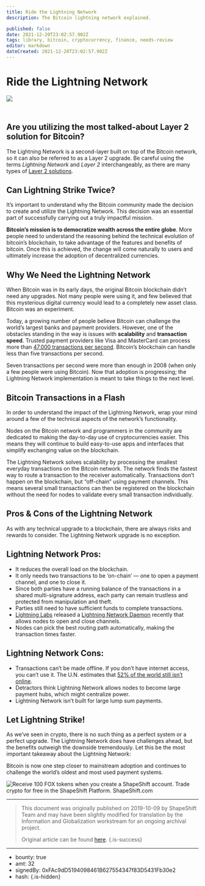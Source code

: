 ```yaml
---
title: Ride the Lightning Network
description: The Bitcoin lightning network explained.

published: false
date: 2021-12-20T23:02:57.902Z
tags: library, bitcoin, cryptocurrency, finance, needs-review
editor: markdown
dateCreated: 2021-12-20T23:02:57.902Z
---
```


# Ride the Lightning Network

![](https://assets.website-files.com/5e9a09610b7dce71f87f7f17/5e9f2d02abcb346114906803_1_dhos9CTQ-7TLBj11jBNDxQ.png)

## **<br/>Are you utilizing the most talked-about Layer 2 solution for Bitcoin?**

The Lightning Network is a second-layer built on top of the Bitcoin network, so it can also be referred to as a Layer 2 upgrade. Be careful using the terms *Lightning Network* and *Layer 2* interchangeably, as there are many types of [Layer 2 solutions](https://hackernoon.com/2019-blockchain-layer-2-solution-review-d00385147396#71f4).<br/> 

## Can Lightning Strike Twice?

It’s important to understand why the Bitcoin community made the decision to create and utilize the Lightning Network. This decision was an essential part of successfully carrying out a truly impactful mission.

**Bitcoin’s mission is to democratize wealth across the entire globe**. More people need to understand the reasoning behind the technical evolution of bitcoin’s blockchain, to take advantage of the features and benefits of bitcoin. Once this is achieved, the change will come naturally to users and ultimately increase the adoption of decentralized currencies.<br/> 

## Why We Need the Lightning Network

When Bitcoin was in its early days, the original Bitcoin blockchain didn’t need any upgrades. Not many people were using it, and few believed that this mysterious digital currency would lead to a completely new asset class. Bitcoin was an experiment.

Today, a growing number of people believe Bitcoin can challenge the world’s largest banks and payment providers. However, one of the obstacles standing in the way is issues with **scalability** and **transaction speed**. Trusted payment providers like Visa and MasterCard can process more than [47,000 transactions per second](https://hackernoon.com/2019-blockchain-layer-2-solution-review-d00385147396#1cee). Bitcoin’s blockchain can handle less than five transactions per second.

Seven transactions per second were more than enough in 2008 (when only a few people were using Bitcoin). Now that adoption is progressing; the Lightning Network implementation is meant to take things to the next level.<br/> 

## Bitcoin Transactions in a Flash

In order to understand the impact of the Lightning Network, wrap your mind around a few of the technical aspects of the network’s functionality.

Nodes on the Bitcoin network and programmers in the community are dedicated to making the day-to-day use of cryptocurrencies easier. This means they will continue to build easy-to-use apps and interfaces that simplify exchanging value on the blockchain.

The Lightning Network solves scalability by processing the smallest everyday transactions on the Bitcoin network. The network finds the fastest way to route a transaction to the receiver automatically. Transactions don’t happen on the blockchain, but “off-chain” using payment channels. This means several small transactions can then be registered on the blockchain without the need for nodes to validate every small transaction individually.<br/> 

## Pros & Cons of the Lightning Network

As with any technical upgrade to a blockchain, there are always risks and rewards to consider. The Lightning Network upgrade is no exception.

## Lightning Network Pros:

* It reduces the overall load on the blockchain.
* It only needs two transactions to be ‘on-chain’ — one to open a payment channel, and one to close it.
* Since both parties have a running balance of the transactions in a shared multi-signature address, each party can remain trustless and protected from manipulation and theft.
* Parties still need to have sufficient funds to complete transactions.
* [Lightning Labs](https://twitter.com/lightning?lang=en) released a [Lightning Network Daemon](https://github.com/lightningnetwork/lnd) recently that allows nodes to open and close channels.
* Nodes can pick the best routing path automatically, making the transaction times faster.

## Lightning Network Cons:

* Transactions can’t be made offline. If you don’t have internet access, you can’t use it. The U.N. estimates that [52% of the world still isn’t online](https://www.itu.int/dms_pub/itu-s/opb/pol/S-POL-BROADBAND.18-2017-PDF-E.pdf).
* Detractors think Lightning Network allows nodes to become large payment hubs, which might centralize power.
* Lightning Network isn’t built for large lump sum payments.

## Let Lightning Strike!

As we’ve seen in crypto, there is no such thing as a perfect system or a perfect upgrade. The Lightning Network does have challenges ahead, but the benefits outweigh the downside tremendously. Let this be the most important takeaway about the Lightning Network:

Bitcoin is now one step closer to mainstream adoption and continues to challenge the world’s oldest and most used payment systems.<br/> 

![Receive 100 FOX tokens when you create a ShapeShift account. Trade crypto for free in the ShapeShift Platform. ShapeShift.com](https://assets.website-files.com/5e9a09610b7dce71f87f7f17/5e9a22d4cd7578defbc05ca3_5e99312cd833516b83bab7b9_0*NHMok8KCFHMecBm-.png)

 

---

> This document was originally published on 2019-10-09 by ShapeShift Team and may have been slightly modified for translation by the Information and Globalization workstream for an ongoing archival project.
>
> Original article can be found [here](https://shapeshift.com/library/ride-the-lightning-network).
{.is-success}

---

- bounty: true
- amt: 32
- signedBy: 0xFAc9dD5194098461B627554347f83D5431Fb30e2
- hash: 
{.is-hidden}